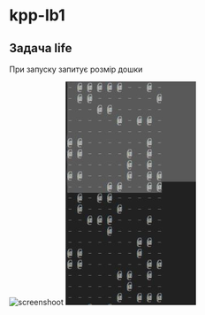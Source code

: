 # kpp-lb1

## Задача life
При запуску запитує розмір дошки

![screenshoot](life-screen-1.JPG, "приклад")
![screenshoot](life-screen-2.jpg)

